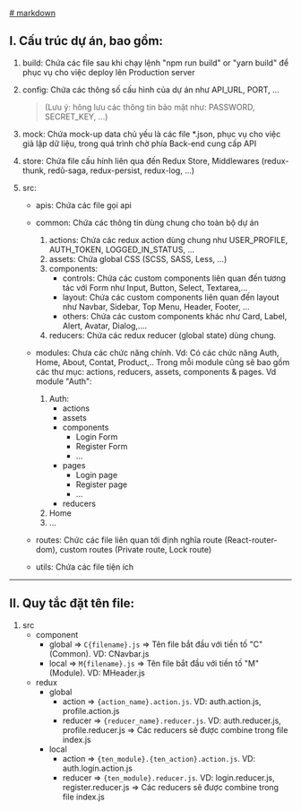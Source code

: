 [# markdown](https://www.markdownguide.org/basic-syntax/)

I. Cấu trúc dự án, bao gồm:
---------------------------

1. build: Chứa các file sau khi chạy lệnh "npm run build" or "yarn build" để phục vụ cho việc deploy lên Production server

2. config: Chứa các thông số cấu hình của dự án như API_URL, PORT, ... 

    > (Lưu ý: hông lưu các thông tin bảo mật như: PASSWORD, SECRET_KEY, ...)

3. mock: Chứa mock-up data chủ yếu là các file *.json, phục vụ cho việc giả lập dữ liệu, trong quá trình chờ phía Back-end cung cấp API

4. store: Chứa file cấu hính liên qua đến Redux Store, Middlewares (redux-thunk, redũ-saga, redux-persist, redux-log, ...)

5. src: 
    - apis: Chứa các file gọi api 

    - common: Chứa các thông tin dùng chung cho toàn bộ dự án

      1. actions: Chứa các redux action dùng chung như USER_PROFILE, AUTH_TOKEN, LOGGED_IN_STATUS, ...
      2. assets: Chứa global CSS (SCSS, SASS, Less, ...)
      3. components:
          + controls: Chứa các custom components liên quan đến tương tác với Form như Input, Button, Select, Textarea,...
          + layout: Chứa các custom components liên quan đến layout như Navbar, Sidebar, Top Menu, Header, Footer, ...
          + others: Chứa các custom components khác như Card, Label, Alert, Avatar, Dialog,....
      4. reducers: Chứa các redux reducer (global state) dùng chung.

    - modules: Chưa các chức năng chính. Vd: Có các chức năng Auth, Home, About, Contat, Product,..
        Trong mỗi module cũng sẽ bao gồm các thư mục: actions, reducers, assets, components & pages. Vd module "Auth":

        1. Auth:
            - actions
            - assets
            - components
                + Login Form 
                + Register Form 
                + ...
            - pages 
                + Login page 
                + Register page 
                + ... 
            - reducers
        2. Home
        3. ...

    - routes: Chức các file liên quan tới định nghĩa route (React-router-dom), custom routes (Private route, Lock route)

    - utils: Chứa các file tiện ích
----
II.  Quy tắc đặt tên file: 
---------------------------
1. src 
    - component 
        - global => ```C{filename}.js``` => Tên file bắt đầu với tiền tố "C" (Common). VD: CNavbar.js
        - local => ```M{filename}.js``` => Tên file bắt đầu với tiền tố "M" (Module). VD: MHeader.js
    - redux 
        - global
            - action => ```{action_name}.action.js```. VD: auth.action.js, profile.action.js
            - reducer => ```{reducer_name}.reducer.js```. VD: auth.reducer.js, profile.reducer.js
                => Các reducers sẽ được combine trong file index.js
        - local 
            - action => ```{ten_module}.{ten_action}.action.js```. VD: auth.login.action.js
            - reducer => ```{ten_module}.reducer.js```. VD: login.reducer.js, register.reducer.js
                => Các reducers sẽ được combine trong file index.js